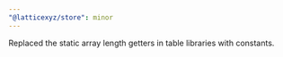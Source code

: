 ```yaml
---
"@latticexyz/store": minor
---
```


Replaced the static array length getters in table libraries with constants.
